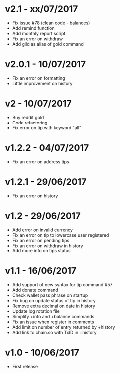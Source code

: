 # v2.1 - xx/07/2017
- Fix issue #78 (clean code - balances)
- Add remind function
- Add monthly report script
- Fix an error on withdraw
- Add gild as alias of gold command

# v2.0.1 - 10/07/2017
- Fix an error on formatting
- Little improvement on history

# v2 - 10/07/2017
- Buy reddit gold
- Code refactoring
- Fix error on tip with keyword "all"

# v1.2.2 - 04/07/2017
- Fix an error on address tips

# v1.2.1 - 29/06/2017
- Fix an error on history

# v1.2 - 29/06/2017
- Add error on invalid currency
- Fix an error on tip to lowercase user registered
- Fix an error on pending tips
- Fix an error on withdraw in history
- Add more info on tips status

# v1.1 - 16/06/2017
- Add support of new syntax for tip command #57
- Add donate command
- Check wallet pass phrase on startup
- Fix bug on update status of tip in history
- Remove extra decimal on date in history
- Update log rotation file
- Simplify +info and +balance commands
- Fix an issue when register in comments
- Add limit on number of entry returned by +history
- Add link to chain.so with TxID in +history

# v1.0 - 10/06/2017
- First release
